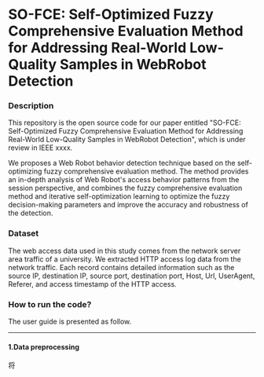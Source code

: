 # SO-FCE: Self-Optimized Fuzzy Comprehensive Evaluation Method for Addressing Real-World Low-Quality Samples in WebRobot Detection 
### Description
This repository is the open source code for our paper entitled "SO-FCE: Self-Optimized Fuzzy Comprehensive Evaluation Method for Addressing Real-World Low-Quality Samples in WebRobot Detection", which is under review in IEEE xxxx.

We proposes a Web Robot behavior detection technique based on the self-optimizing fuzzy comprehensive evaluation method. The method provides an in-depth analysis of Web Robot's access behavior patterns from the session perspective,
and combines the fuzzy comprehensive evaluation method and iterative self-optimization learning to optimize the fuzzy decision-making parameters and improve the accuracy and robustness of the detection.

### Dataset
The web access data used in this study comes from the network server area traffic of a university. We extracted HTTP access log data from the network traffic.
Each record contains detailed information such as the source IP, destination IP, source port, destination port, Host, Url, UserAgent, Referer, and access timestamp of the HTTP access.

### How to run the code?

The user guide is presented as follow.

-------------------------------------

#### 1.Data preprocessing
将
